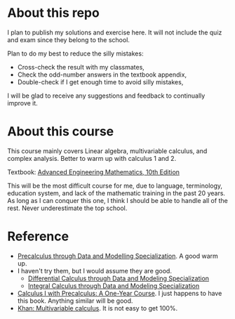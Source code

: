# About this repo
I plan to publish my solutions and exercise here. It will not include the quiz and exam since they belong to the school.

Plan to do my best to reduce the silly mistakes:
* Cross-check the result with my classmates,  
* Check the odd-number answers in the textbook appendix,
* Double-check if I get enough time to avoid silly mistakes,

I will be glad to receive any suggestions and feedback to continually improve it.

# About this course
This course mainly covers Linear algebra, multivariable calculus, and complex analysis.
Better to warm up with calculus 1 and 2.

Textbook: [Advanced Engineering Mathematics, 10th Edition](http://webpages.iust.ac.ir/jazbi/books/10Edition-ErwinKreyszig-AdvancedEngineeringMathematics.pdf)

This will be the most difficult course for me, due to language, terminology, education system, and lack of the mathematic training in the past 20 years. As long as I can conquer this one, I think I should be able to handle all of the rest. Never underestimate the top school.

# Reference
* [Precalculus through Data and Modelling Specialization](https://www.coursera.org/specializations/precalculus-data-modelling).  A good warm up.
* I haven't try them, but I would assume they are good.
    * [Differential Calculus through Data and Modeling Specialization](https://www.coursera.org/specializations/differential-calculus-data-modeling)
    * [Integral Calculus through Data and Modeling Specialization](https://www.coursera.org/specializations/integral-calculus-data-modeling)
* [Calculus I with Precalculus: A One-Year Course](https://www.amazon.com/Calculus-I-Precalculus-One-Year-Course-dp-0618568069/dp/0618568069/ref=mt_other?_encoding=UTF8&me=&qid=1621531863). I just happens to have this book. Anything similar will be good.
* [Khan: Multivariable calculus](https://www.khanacademy.org/math/multivariable-calculus). It is not easy to get 100%.
